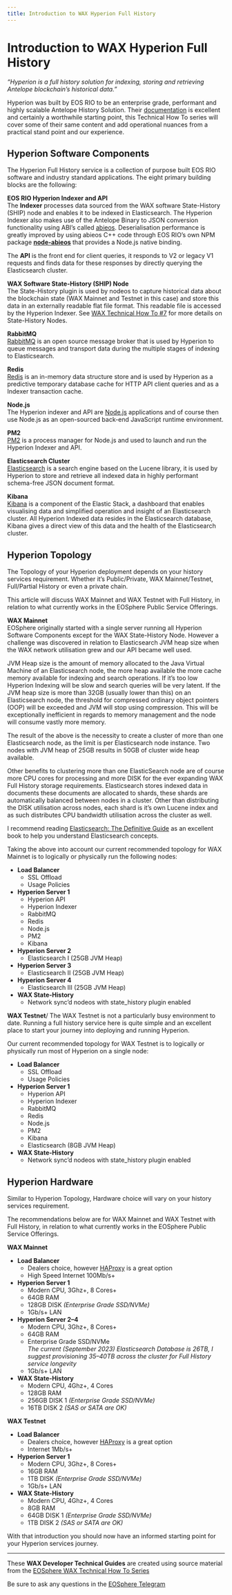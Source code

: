```yaml
---
title: Introduction to WAX Hyperion Full History
---
```


# Introduction to WAX Hyperion Full History

_“Hyperion is a full history solution for indexing, storing and retrieving Antelope blockchain’s historical data.”_

Hyperion was built by EOS RIO to be an enterprise grade, performant and highly scalable Antelope History Solution. Their  [documentation](https://hyperion.docs.eosrio.io/)  is excellent and certainly a worthwhile starting point, this Technical How To series will cover some of their same content and add operational nuances from a practical stand point and our experience.

## Hyperion Software Components

The Hyperion Full History service is a collection of purpose built EOS RIO software and industry standard applications. The eight primary building blocks are the following:

**EOS RIO Hyperion Indexer and API**\
The  **Indexer**  processes data sourced from the WAX software State-History (SHIP) node and enables it to be indexed in Elasticsearch. The Hyperion Indexer also makes use of the Antelope Binary to JSON conversion functionality using ABI’s called  [abieos](https://github.com/EOSIO/abieos). Deserialisation performance is greatly improved by using abieos C++ code through EOS RIO’s own NPM package  [**node-abieos**](https://github.com/eosrio/node-abieos)  that provides a Node.js native binding.

The  **API**  is the front end for client queries, it responds to V2 or legacy V1 requests and finds data for these responses by directly querying the Elasticsearch cluster.

**WAX Software State-History (SHIP) Node**\
The State-History plugin is used by nodeos to capture historical data about the blockchain state (WAX Mainnet and Testnet in this case) and store this data in an externally readable flat file format. This readable file is accessed by the Hyperion Indexer. See  [WAX Technical How To #7](https://medium.com/eosphere/wax-technical-how-to-7-9ccc102efd9d)  for more details on State-History Nodes.

**RabbitMQ**\
[RabbitMQ](https://www.rabbitmq.com/)  is an open source message broker that is used by Hyperion to queue messages and transport data during the multiple stages of indexing to Elasticsearch.

**Redis**\
[Redis](https://redis.io/)  is an in-memory data structure store and is used by Hyperion as a predictive temporary database cache for HTTP API client queries and as a Indexer transaction cache.

**Node.js**\
The Hyperion indexer and API are  [Node.js](https://nodejs.org/en/)  applications and of course then use Node.js as an open-sourced back-end JavaScript runtime environment.

**PM2**\
[PM2](https://pm2.keymetrics.io/)  is a process manager for Node.js and used to launch and run the Hyperion Indexer and API.

**Elasticsearch Cluster**\
[Elasticsearch](https://www.elastic.co/)  is a search engine based on the Lucene library, it is used by Hyperion to store and retrieve all indexed data in highly performant schema-free JSON document format.

**Kibana**\
[Kibana](https://www.elastic.co/kibana/)  is a component of the Elastic Stack, a dashboard that enables visualising data and simplified operation and insight of an Elasticsearch cluster. All Hyperion Indexed data resides in the Elasticsearch database, Kibana gives a direct view of this data and the health of the Elasticsearch cluster.

## Hyperion Topology

The Topology of your Hyperion deployment depends on your history services requirement. Whether it’s Public/Private, WAX Mainnet/Testnet, Full/Partial History or even a private chain.

This article will discuss WAX Mainnet and WAX Testnet with Full History, in relation to what currently works in the EOSphere Public Service Offerings.

**WAX Mainnet**\
EOSphere originally started with a single server running all Hyperion Software Components except for the WAX State-History Node. However a challenge was discovered in relation to Elasticsearch JVM heap size when the WAX network utilisation grew and our API became well used.

JVM Heap size is the amount of memory allocated to the Java Virtual Machine of an Elasticsearch node, the more heap available the more cache memory available for indexing and search operations. If it’s too low Hyperion Indexing will be slow and search queries will be very latent. If the JVM heap size is more than 32GB (usually lower than this) on an Elasticsearch node, the threshold for compressed ordinary object pointers (OOP) will be exceeded and JVM will stop using compression. This will be exceptionally inefficient in regards to memory management and the node will consume vastly more memory.

The result of the above is the necessity to create a cluster of more than one Elasticsearch node, as the limit is per Elasticsearch node instance. Two nodes with JVM heap of 25GB results in 50GB of cluster wide heap available.

Other benefits to clustering more than one ElasticSearch node are of course more CPU cores for processing and more DISK for the ever expanding WAX Full History storage requirements. Elasticsearch stores indexed data in documents these documents are allocated to shards, these shards are automatically balanced between nodes in a cluster. Other than distributing the DISK utilisation across nodes, each shard is it’s own Lucene index and as such distributes CPU bandwidth utilisation across the cluster as well.

I recommend reading  [Elasticsearch: The Definitive Guide](https://www.elastic.co/guide/en/elasticsearch/guide/current/index.html)  as an excellent book to help you understand Elasticsearch concepts.

Taking the above into account our current recommended topology for WAX Mainnet is to logically or physically run the following nodes:

* **Load Balancer**
  * SSL Offload
  * Usage Policies
* **Hyperion Server 1**
  * Hyperion API  
  * Hyperion Indexer  
  * RabbitMQ  
  * Redis  
  * Node.js  
  * PM2  
  * Kibana
* **Hyperion Server 2**
  * Elasticsearch I (25GB JVM Heap)
* **Hyperion Server 3**
  * Elasticsearch II (25GB JVM Heap)
* **Hyperion Server 4**
  * Elasticsearch III (25GB JVM Heap)
* **WAX State-History**
  * Network sync’d nodeos with state_history plugin enabled

**WAX Testnet**/
The WAX Testnet is not a particularly busy environment to date. Running a full history service here is quite simple and an excellent place to start your journey into deploying and running Hyperion.

Our current recommended topology for WAX Testnet is to logically or physically run most of Hyperion on a single node:

* **Load Balancer** 
  * SSL Offload  
  * Usage Policies
* **Hyperion Server 1**  
  * Hyperion API  
  * Hyperion Indexer  
  * RabbitMQ  
  * Redis  
  * Node.js  
  * PM2  
  * Kibana  
  * Elasticsearch (8GB JVM Heap)
* **WAX State-History**  
  * Network sync’d nodeos with state_history plugin enabled

## Hyperion Hardware

Similar to Hyperion Topology, Hardware choice will vary on your history services requirement.

The recommendations below are for WAX Mainnet and WAX Testnet with Full History, in relation to what currently works in the EOSphere Public Service Offerings.

**WAX Mainnet**

* **Load Balancer** 
  * Dealers choice, however  [HAProxy](https://medium.com/eosphere/wax-technical-how-to-5-14671fcc7122)  is a great option  
  * High Speed Internet 100Mb/s+
* **Hyperion Server 1**  
   * Modern CPU, 3Ghz+, 8 Cores+  
   * 64GB RAM  
   * 128GB DISK  _(Enterprise Grade SSD/NVMe)_  
   * 1Gb/s+ LAN
* **Hyperion Server 2–4**  
   * Modern CPU, 3Ghz+, 8 Cores+  
   * 64GB RAM  
   * Enterprise Grade SSD/NVMe  
    _The current (September 2023) Elasticsearch Database is 26TB, I suggest provisioning 35–40TB across the cluster for Full History service longevity_  
   * 1Gb/s+ LAN
* **WAX State-History**  
   * Modern CPU, 4Ghz+, 4 Cores  
   * 128GB RAM  
   * 256GB DISK 1  _(Enterprise Grade SSD/NVMe)_  
   * 16TB DISK 2  _(SAS or SATA are OK)_

**WAX Testnet**

* **Load Balancer**  
  * Dealers choice, however  [HAProxy](https://medium.com/eosphere/wax-technical-how-to-5-14671fcc7122)  is a great option  
  * Internet 1Mb/s+
* **Hyperion Server 1**  
  * Modern CPU, 3Ghz+, 8 Cores+  
  * 16GB RAM  
  * 1TB DISK  _(Enterprise Grade SSD/NVMe)_  
  * 1Gb/s+ LAN
* **WAX State-History**  
  * Modern CPU, 4Ghz+, 4 Cores  
  * 8GB RAM  
  * 64GB DISK 1  _(Enterprise Grade SSD/NVMe)_  
  * 1TB DISK 2  _(SAS or SATA are OK)_

With that introduction you should now have an informed starting point for your Hyperion services journey.

---

These **WAX Developer Technical Guides** are created using source material from the [EOSphere WAX Technical How To Series](https://medium.com/eosphere/wax-technical-how-to/home)

Be sure to ask any questions in the  [EOSphere Telegram](https://t.me/eosphere_io)
